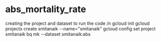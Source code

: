 # abs_mortality_rate

creating the project and dataset to run the code /n
gcloud init
gcloud projects create smitanaik --name="smitanaik"
gcloud config set project smitanaik
bq mk --dataset smitanaik:abs
